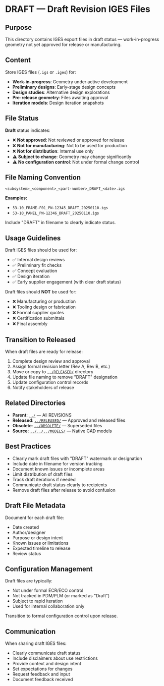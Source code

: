 # DRAFT — Draft Revision IGES Files

## Purpose

This directory contains IGES export files in draft status — work-in-progress geometry not yet approved for release or manufacturing.

## Content

Store IGES files (`.igs` or `.iges`) for:
- **Work-in-progress**: Geometry under active development
- **Preliminary designs**: Early-stage design concepts
- **Design studies**: Alternative design explorations
- **Pre-release geometry**: Files awaiting approval
- **Iteration models**: Design iteration snapshots

## File Status

**Draft** status indicates:
- ❌ **Not approved**: Not reviewed or approved for release
- ❌ **Not for manufacturing**: Not to be used for production
- ❌ **Not for distribution**: Internal use only
- ⚠️ **Subject to change**: Geometry may change significantly
- ⚠️ **No configuration control**: Not under formal change control

## File Naming Convention

```
<subsystem>_<component>_<part-number>_DRAFT_<date>.igs
```

**Examples:**
- `53-10_FRAME-F01_PN-12345_DRAFT_20250110.igs`
- `53-10_PANEL_PN-12346_DRAFT_20250110.igs`

Include "DRAFT" in filename to clearly indicate status.

## Usage Guidelines

Draft IGES files should be used for:
- ✅ Internal design reviews
- ✅ Preliminary fit checks
- ✅ Concept evaluation
- ✅ Design iteration
- ✅ Early supplier engagement (with clear draft status)

Draft files should **NOT** be used for:
- ❌ Manufacturing or production
- ❌ Tooling design or fabrication
- ❌ Formal supplier quotes
- ❌ Certification submittals
- ❌ Final assembly

## Transition to Released

When draft files are ready for release:
1. Complete design review and approval
2. Assign formal revision letter (Rev A, Rev B, etc.)
3. Move or copy to [`../RELEASED/`](../RELEASED/) directory
4. Update file naming to remove "DRAFT" designation
5. Update configuration control records
6. Notify stakeholders of release

## Related Directories

- **Parent**: [`../`](../) — All REVISIONS
- **Released**: [`../RELEASED/`](../RELEASED/) — Approved and released files
- **Obsolete**: [`../OBSOLETE/`](../OBSOLETE/) — Superseded files
- **Source**: [`../../../MODELS/`](../../../MODELS/) — Native CAD models

## Best Practices

- Clearly mark draft files with "DRAFT" watermark or designation
- Include date in filename for version tracking
- Document known issues or incomplete areas
- Limit distribution of draft files
- Track draft iterations if needed
- Communicate draft status clearly to recipients
- Remove draft files after release to avoid confusion

## Draft File Metadata

Document for each draft file:
- Date created
- Author/designer
- Purpose or design intent
- Known issues or limitations
- Expected timeline to release
- Review status

## Configuration Management

Draft files are typically:
- Not under formal ECR/ECO control
- Not tracked in PDM/PLM (or marked as "Draft")
- Subject to rapid iteration
- Used for internal collaboration only

Transition to formal configuration control upon release.

## Communication

When sharing draft IGES files:
- Clearly communicate draft status
- Include disclaimers about use restrictions
- Provide context and design intent
- Set expectations for changes
- Request feedback and input
- Document feedback received
